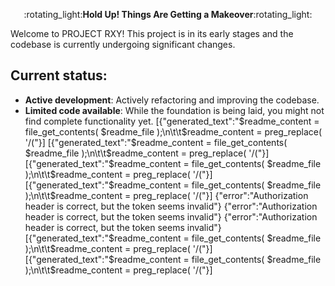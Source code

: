 <p align="center">:rotating_light:<b>Hold Up! Things Are Getting a Makeover</b>:rotating_light:</p>

Welcome to PROJECT RXY! This project is in its early stages and the codebase is currently undergoing significant changes.

## Current status:

* **Active development**: Actively refactoring and improving the codebase.
* **Limited code available**: While the foundation is being laid, you might not find complete functionality yet.
[{"generated_text":"$readme_content = file_get_contents( $readme_file );\n\t\t$readme_content = preg_replace( '/("}]
[{"generated_text":"$readme_content = file_get_contents( $readme_file );\n\t\t$readme_content = preg_replace( '/("}]
[{"generated_text":"$readme_content = file_get_contents( $readme_file );\n\t\t$readme_content = preg_replace( '/("}]
[{"generated_text":"$readme_content = file_get_contents( $readme_file );\n\t\t$readme_content = preg_replace( '/("}]
{"error":"Authorization header is correct, but the token seems invalid"}
{"error":"Authorization header is correct, but the token seems invalid"}
{"error":"Authorization header is correct, but the token seems invalid"}
[{"generated_text":"$readme_content = file_get_contents( $readme_file );\n\t\t$readme_content = preg_replace( '/("}]
[{"generated_text":"$readme_content = file_get_contents( $readme_file );\n\t\t$readme_content = preg_replace( '/("}]

